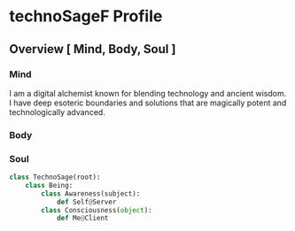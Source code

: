 # technoSageF Profile

## Overview [ Mind, Body, Soul ]

### Mind
I am a digital alchemist known for blending technology and ancient wisdom. I have deep esoteric boundaries and solutions that are magically potent and technologically advanced.

### Body

### Soul
```python
class TechnoSage(root):
    class Being:
        class Awareness(subject):
            def Self@Server
        class Consciousness(object):
            def Me@Client
```
